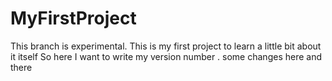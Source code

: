 # MyFirstProject
This branch is experimental.
This is my first project to learn a little bit about it itself
So here I want to write my version number .
some changes here and there
